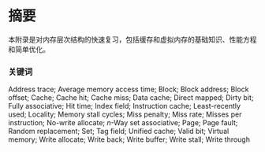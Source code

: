 # 摘要

本附录是对内存层次结构的快速复习，包括缓存和虚拟内存的基础知识、性能方程和简单优化。

### 关键词

Address trace; Average memory access time; Block; Block address; Block offset; Cache; Cache hit; Cache miss; Data cache; Direct mapped; Dirty bit; Fully associative; Hit time; Index field; Instruction cache; Least-recently used; Locality; Memory stall cycles; Miss penalty; Miss rate; Misses per instruction; No-write allocate; _n_-Way set associative; Page; Page fault; Random replacement; Set; Tag field; Unified cache; Valid bit; Virtual memory; Write allocate; Write back; Write buffer; Write stall; Write through
